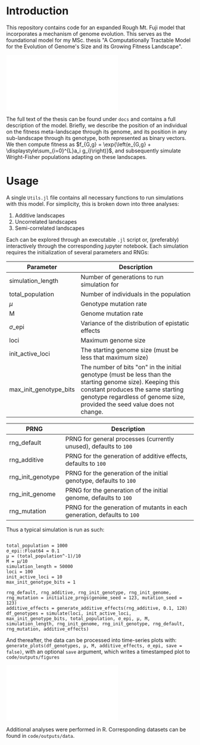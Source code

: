 # Introduction

This repository contains code for an expanded Rough Mt. Fuji model that incorporates a mechanism of genome evolution. This serves as the foundational model for my MSc. thesis "A Computationally Tractable Model for the Evolution of Genome's Size and its Growing Fitness Landscape". 

![](code/output/figures/metalandscape.pdf)

The full text of the thesis can be found under `docs` and contains a full description of the model. Briefly, we describe the position of an individual on the fitness meta-landscape through its genome, and its position in any sub-landscape through its genotype, both represented as binary vectors. We then compute fitness as $f_{G,g} = \exp{\left(e_{G,g} + \displaystyle\sum_{i=0}^{L}a_i g_i}\right)}$, and subsequently simulate Wright-Fisher populations adapting on these landscapes. 

# Usage

A single `Utils.jl` file contains all necessary functions to run simulations with this model. For simplicity, this is broken down into three analyses: 

1. Additive landscapes
2. Uncorrelated landscapes
3. Semi-correlated landscapes

Each can be explored through an executable `.jl` script or, (preferably) interactively through the corresponding jupyter notebook. Each simulation requires the initialization of several parameters and RNGs:

Parameter | Description
--- | ---
simulation\_length | Number of generations to run simulation for
total\_population | Number of individuals in the population
$\mu$ | Genotype mutation rate
M | Genome mutation rate
$\sigma$\_epi | Variance of the distribution of epistatic effects
loci | Maximum genome size
init\_active\_loci | The starting genome size (must be less that maximum size)
max\_init\_genotype\_bits | The number of bits "on" in the initial genotype (must be less than the starting genome size). Keeping this constant produces the same starting genotype regardless of genome size, provided the seed value does not change.

PRNG | Description
--- | ---
rng\_default | PRNG for general processes (currently unused), defaults to `100`
rng\_additive | PRNG for the generation of additive effects, defaults to `100`
rng\_init\_genotype | PRNG for the generation of the initial genotype, defaults to `100`
rng\_init\_genome | PRNG for the generation of the initial genome, defaults to `100`
rng\_mutation | PRNG for the generation of mutants in each generation, defaults to `100`

Thus a typical simulation is run as such:
```

total_population = 1000
σ_epi::Float64 = 0.1
μ = (total_population^-1)/10
M = μ/10
simulation_length = 50000
loci = 100
init_active_loci = 10
max_init_genotype_bits = 1

rng_default, rng_additive, rng_init_genotype, rng_init_genome, rng_mutation = initialize_prngs(genome_seed = 123, mutation_seed = 123)
additive_effects = generate_additive_effects(rng_additive, 0.1, 128)
df_genotypes = simulate(loci, init_active_loci, max_init_genotype_bits, total_population, σ_epi, μ, M, simulation_length, rng_init_genome, rng_init_genotype, rng_default, rng_mutation, additive_effects)
```

And thereafter, the data can be processed into time-series plots with: `generate_plots(df_genotypes, μ, M, additive_effects, σ_epi, save = false)`, with an optional `save` argument, which writes a timestamped plot to `code/outputs/figures`

![](L20l10i1_20250902_2038.pdf)

Additional analyses were performed in R. Corresponding datasets can be found in `code/outputs/data`. 
